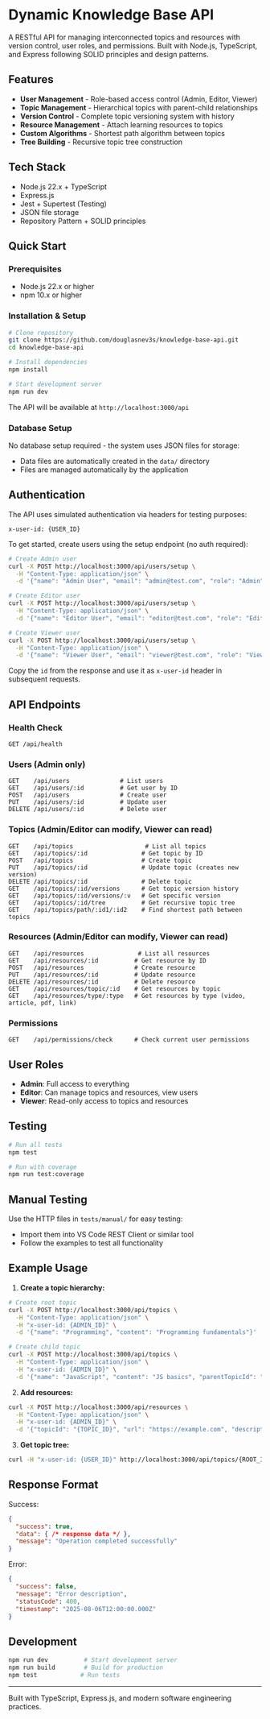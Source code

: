# Dynamic Knowledge Base API

A RESTful API for managing interconnected topics and resources with version control, user roles, and permissions. Built with Node.js, TypeScript, and Express following SOLID principles and design patterns.

## Features

- **User Management** - Role-based access control (Admin, Editor, Viewer)
- **Topic Management** - Hierarchical topics with parent-child relationships
- **Version Control** - Complete topic versioning system with history
- **Resource Management** - Attach learning resources to topics
- **Custom Algorithms** - Shortest path algorithm between topics
- **Tree Building** - Recursive topic tree construction

## Tech Stack

- Node.js 22.x + TypeScript
- Express.js
- Jest + Supertest (Testing)
- JSON file storage
- Repository Pattern + SOLID principles

## Quick Start

### Prerequisites
- Node.js 22.x or higher
- npm 10.x or higher

### Installation & Setup

```bash
# Clone repository
git clone https://github.com/douglasnev3s/knowledge-base-api.git
cd knowledge-base-api

# Install dependencies
npm install

# Start development server
npm run dev
```

The API will be available at `http://localhost:3000/api`

### Database Setup

No database setup required - the system uses JSON files for storage:
- Data files are automatically created in the `data/` directory
- Files are managed automatically by the application

## Authentication

The API uses simulated authentication via headers for testing purposes:

```http
x-user-id: {USER_ID}
```

To get started, create users using the setup endpoint (no auth required):

```bash
# Create Admin user
curl -X POST http://localhost:3000/api/users/setup \
  -H "Content-Type: application/json" \
  -d '{"name": "Admin User", "email": "admin@test.com", "role": "Admin"}'

# Create Editor user  
curl -X POST http://localhost:3000/api/users/setup \
  -H "Content-Type: application/json" \
  -d '{"name": "Editor User", "email": "editor@test.com", "role": "Editor"}'

# Create Viewer user
curl -X POST http://localhost:3000/api/users/setup \
  -H "Content-Type: application/json" \
  -d '{"name": "Viewer User", "email": "viewer@test.com", "role": "Viewer"}'
```

Copy the `id` from the response and use it as `x-user-id` header in subsequent requests.

## API Endpoints

### Health Check
```http
GET /api/health
```

### Users (Admin only)
```http
GET    /api/users              # List users
GET    /api/users/:id          # Get user by ID
POST   /api/users              # Create user
PUT    /api/users/:id          # Update user
DELETE /api/users/:id          # Delete user
```

### Topics (Admin/Editor can modify, Viewer can read)
```http
GET    /api/topics                    # List all topics
GET    /api/topics/:id               # Get topic by ID
POST   /api/topics                   # Create topic
PUT    /api/topics/:id               # Update topic (creates new version)
DELETE /api/topics/:id               # Delete topic
GET    /api/topics/:id/versions      # Get topic version history
GET    /api/topics/:id/versions/:v   # Get specific version
GET    /api/topics/:id/tree          # Get recursive topic tree
GET    /api/topics/path/:id1/:id2    # Find shortest path between topics
```

### Resources (Admin/Editor can modify, Viewer can read)
```http
GET    /api/resources               # List all resources
GET    /api/resources/:id          # Get resource by ID
POST   /api/resources              # Create resource
PUT    /api/resources/:id          # Update resource
DELETE /api/resources/:id          # Delete resource
GET    /api/resources/topic/:id    # Get resources by topic
GET    /api/resources/type/:type   # Get resources by type (video, article, pdf, link)
```

### Permissions
```http
GET    /api/permissions/check      # Check current user permissions
```

## User Roles

- **Admin**: Full access to everything
- **Editor**: Can manage topics and resources, view users
- **Viewer**: Read-only access to topics and resources

## Testing

```bash
# Run all tests
npm test

# Run with coverage
npm run test:coverage
```

## Manual Testing

Use the HTTP files in `tests/manual/` for easy testing:
- Import them into VS Code REST Client or similar tool
- Follow the examples to test all functionality

## Example Usage

1. **Create a topic hierarchy:**
```bash
# Create root topic
curl -X POST http://localhost:3000/api/topics \
  -H "Content-Type: application/json" \
  -H "x-user-id: {ADMIN_ID}" \
  -d '{"name": "Programming", "content": "Programming fundamentals"}'

# Create child topic
curl -X POST http://localhost:3000/api/topics \
  -H "Content-Type: application/json" \
  -H "x-user-id: {ADMIN_ID}" \
  -d '{"name": "JavaScript", "content": "JS basics", "parentTopicId": "{PARENT_ID}"}'
```

2. **Add resources:**
```bash
curl -X POST http://localhost:3000/api/resources \
  -H "Content-Type: application/json" \
  -H "x-user-id: {ADMIN_ID}" \
  -d '{"topicId": "{TOPIC_ID}", "url": "https://example.com", "description": "Tutorial", "type": "video"}'
```

3. **Get topic tree:**
```bash
curl -H "x-user-id: {USER_ID}" http://localhost:3000/api/topics/{ROOT_ID}/tree
```

## Response Format

Success:
```json
{
  "success": true,
  "data": { /* response data */ },
  "message": "Operation completed successfully"
}
```

Error:
```json
{
  "success": false,
  "message": "Error description",
  "statusCode": 400,
  "timestamp": "2025-08-06T12:00:00.000Z"
}
```

## Development

```bash
npm run dev          # Start development server
npm run build        # Build for production
npm test            # Run tests
```

---

Built with TypeScript, Express.js, and modern software engineering practices.